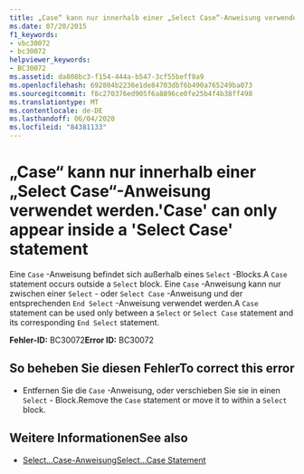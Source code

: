 ```yaml
---
title: „Case“ kann nur innerhalb einer „Select Case“-Anweisung verwendet werden.
ms.date: 07/20/2015
f1_keywords:
- vbc30072
- bc30072
helpviewer_keywords:
- BC30072
ms.assetid: da808bc3-f154-444a-b547-3cf55beff8a9
ms.openlocfilehash: 692804b2236e1de84703dbf6b490a765249ba073
ms.sourcegitcommit: f8c270376ed905f6a8896ce0fe25b4f4b38ff498
ms.translationtype: MT
ms.contentlocale: de-DE
ms.lasthandoff: 06/04/2020
ms.locfileid: "84381133"
---
```

# <a name="case-can-only-appear-inside-a-select-case-statement"></a><span data-ttu-id="d8221-102">„Case“ kann nur innerhalb einer „Select Case“-Anweisung verwendet werden.</span><span class="sxs-lookup"><span data-stu-id="d8221-102">'Case' can only appear inside a 'Select Case' statement</span></span>
<span data-ttu-id="d8221-103">Eine `Case` -Anweisung befindet sich außerhalb eines `Select` -Blocks.</span><span class="sxs-lookup"><span data-stu-id="d8221-103">A `Case` statement occurs outside a `Select` block.</span></span> <span data-ttu-id="d8221-104">Eine `Case` -Anweisung kann nur zwischen einer `Select` - oder `Select Case` -Anweisung und der entsprechenden `End Select` -Anweisung verwendet werden.</span><span class="sxs-lookup"><span data-stu-id="d8221-104">A `Case` statement can be used only between a `Select` or `Select Case` statement and its corresponding `End Select` statement.</span></span>  
  
 <span data-ttu-id="d8221-105">**Fehler-ID:** BC30072</span><span class="sxs-lookup"><span data-stu-id="d8221-105">**Error ID:** BC30072</span></span>  
  
## <a name="to-correct-this-error"></a><span data-ttu-id="d8221-106">So beheben Sie diesen Fehler</span><span class="sxs-lookup"><span data-stu-id="d8221-106">To correct this error</span></span>  
  
- <span data-ttu-id="d8221-107">Entfernen Sie die `Case` -Anweisung, oder verschieben Sie sie in einen `Select` - Block.</span><span class="sxs-lookup"><span data-stu-id="d8221-107">Remove the `Case` statement or move it to within a `Select` block.</span></span>  
  
## <a name="see-also"></a><span data-ttu-id="d8221-108">Weitere Informationen</span><span class="sxs-lookup"><span data-stu-id="d8221-108">See also</span></span>

- [<span data-ttu-id="d8221-109">Select...Case-Anweisung</span><span class="sxs-lookup"><span data-stu-id="d8221-109">Select...Case Statement</span></span>](../language-reference/statements/select-case-statement.md)
